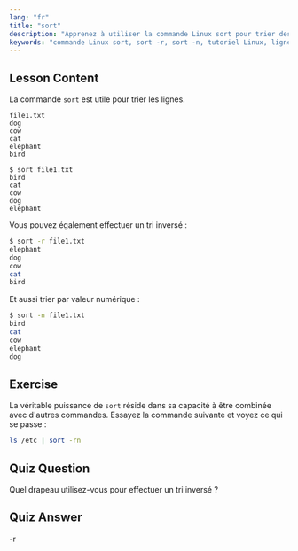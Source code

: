 ```yaml
---
lang: "fr"
title: "sort"
description: "Apprenez à utiliser la commande Linux sort pour trier des fichiers texte. Découvrez des options comme le tri inversé et numérique. Améliorez vos compétences en ligne de commande Linux !"
keywords: "commande Linux sort, sort -r, sort -n, tutoriel Linux, ligne de commande, Linux débutant, guide sort"
---
```


## Lesson Content

La commande `sort` est utile pour trier les lignes.

```plaintext
file1.txt
dog
cow
cat
elephant
bird

$ sort file1.txt
bird
cat
cow
dog
elephant
```

Vous pouvez également effectuer un tri inversé :

```bash
$ sort -r file1.txt
elephant
dog
cow
cat
bird
```

Et aussi trier par valeur numérique :

```bash
$ sort -n file1.txt
bird
cat
cow
elephant
dog
```

## Exercise

La véritable puissance de `sort` réside dans sa capacité à être combinée avec d'autres commandes. Essayez la commande suivante et voyez ce qui se passe :

```bash
ls /etc | sort -rn
```

## Quiz Question

Quel drapeau utilisez-vous pour effectuer un tri inversé ?

## Quiz Answer

-r
